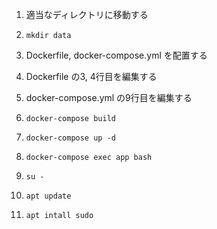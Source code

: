 1. 適当なディレクトリに移動する
2. `mkdir data`
3. Dockerfile, docker-compose.yml を配置する
4. Dockerfile の3, 4行目を編集する
5. docker-compose.yml の9行目を編集する
6. `docker-compose build`
7. `docker-compose up -d`
8. `docker-compose exec app bash`

1. `su -`
2. `apt update`
3. `apt intall sudo`
